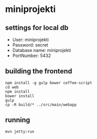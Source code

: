 # miniprojekti

## settings for local db

- User: miniprojekti
- Password: secret
- Database name: miniprojekti
- PortNumber: 5432

## building the frontend

    npm install -g gulp bower coffee-script
    cd web
    npm install
    bower install
    gulp
    cp -R build/* ../src/main/webapp

## running

    mvn jetty:run
